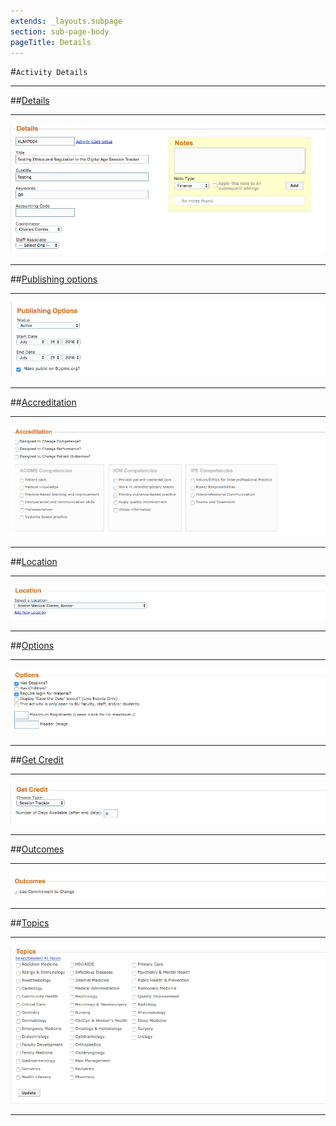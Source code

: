 ```yaml
---
extends: _layouts.subpage
section: sub-page-body
pageTitle: Details
---
```


#`Activity Details`

---

##[Details](/details)

---

[![image of Activity Details](../img/activity/details.png)](/details)

---

##[Publishing options](/publishing-options)

---

[![image of Publishing Options](../img/activity/publishing_options.png)](/publishing-options)

---

##[Accreditation](/accreditation)

---

[![image of Accreditation](../img/activity/accreditation.png)](/accreditation)

---

##[Location](/location)

---

[![image of Location](../img/activity/location.png)](/location)

---

##[Options](/options)

---

[![image of Options](../img/activity/options.png)](/options)

---

##[Get Credit](/get-credit)

---

[![image of Get Credit](../img/activity/get_credit.png)](/get-credit)

---

##[Outcomes](/outcomes)

---

[![image of Outcomes](../img/activity/outcomes.png)](/outcomes)

---

##[Topics](/topics)

---

[![image of Topics](../img/activity/topics.png)](/topics)

---